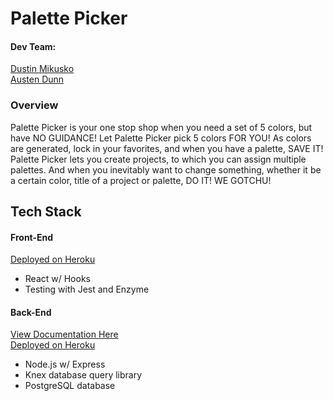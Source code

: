 # Palette Picker
#### Dev Team:
[Dustin Mikusko](https://github.com/Dustin-Mikusko)<br>
[Austen Dunn](https://github.com/Dunn-Austen)

### Overview
Palette Picker is your one stop shop when you need a set of 5 colors, but have NO GUIDANCE! Let Palette Picker pick 5 colors FOR YOU! As colors are generated, lock in your favorites, and when you have a palette, SAVE IT! Palette Picker lets you create projects, to which you can assign multiple palettes. And when you inevitably want to change something, whether it be a certain color, title of a project or palette, DO IT! WE GOTCHU! 

## Tech Stack
#### Front-End
[Deployed on Heroku](https://palette-picker-fe-1908.herokuapp.com/)
* React w/ Hooks
* Testing with Jest and Enzyme

#### Back-End
[View Documentation Here](https://github.com/Dustin-Mikusko/palette-picker-be)<br>
[Deployed on Heroku](https://palette-picker-1908.herokuapp.com)

* Node.js w/ Express
* Knex database query library
* PostgreSQL database
